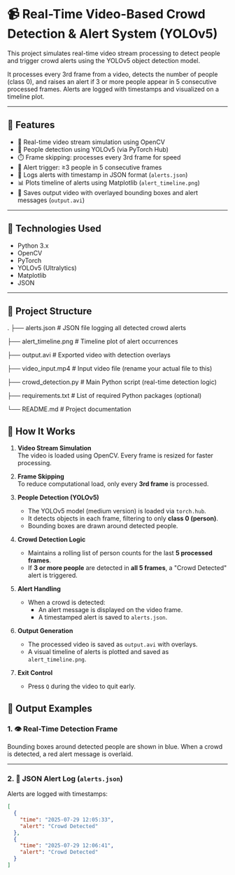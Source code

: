 # 📹 Real-Time Video-Based Crowd Detection & Alert System (YOLOv5)

This project simulates real-time video stream processing to detect people and trigger crowd alerts using the YOLOv5 object detection model.

It processes every 3rd frame from a video, detects the number of people (class 0), and raises an alert if 3 or more people appear in 5 consecutive processed frames. Alerts are logged with timestamps and visualized on a timeline plot.

---

## 🚀 Features

- 🎥 Real-time video stream simulation using OpenCV  
- 🤖 People detection using YOLOv5 (via PyTorch Hub)  
- ⏱️ Frame skipping: processes every 3rd frame for speed  
- 🚨 Alert trigger: ≥3 people in 5 consecutive frames  
- 📝 Logs alerts with timestamp in JSON format (`alerts.json`)  
- 📊 Plots timeline of alerts using Matplotlib (`alert_timeline.png`)  
- 💾 Saves output video with overlayed bounding boxes and alert messages (`output.avi`)

---

## 🧰 Technologies Used

- Python 3.x  
- OpenCV  
- PyTorch  
- YOLOv5 (Ultralytics)  
- Matplotlib  
- JSON

---

## 📁 Project Structure

.
├── alerts.json               # JSON file logging all detected crowd alerts

├── alert_timeline.png        # Timeline plot of alert occurrences

├── output.avi                # Exported video with detection overlays

├── video_input.mp4           # Input video file (rename your actual file to this)

├── crowd_detection.py        # Main Python script (real-time detection logic)

├── requirements.txt          # List of required Python packages (optional)

└── README.md                 # Project documentation



## 📌 How It Works

1. **Video Stream Simulation**  
   The video is loaded using OpenCV. Every frame is resized for faster processing.

2. **Frame Skipping**  
   To reduce computational load, only every **3rd frame** is processed.

3. **People Detection (YOLOv5)**  
   - The YOLOv5 model (medium version) is loaded via `torch.hub`.  
   - It detects objects in each frame, filtering to only **class 0 (person)**.  
   - Bounding boxes are drawn around detected people.

4. **Crowd Detection Logic**  
   - Maintains a rolling list of person counts for the last **5 processed frames**.  
   - If **3 or more people** are detected in **all 5 frames**, a "Crowd Detected" alert is triggered.

5. **Alert Handling**  
   - When a crowd is detected:  
     - An alert message is displayed on the video frame.  
     - A timestamped alert is saved to `alerts.json`.

6. **Output Generation**  
   - The processed video is saved as `output.avi` with overlays.  
   - A visual timeline of alerts is plotted and saved as `alert_timeline.png`.

7. **Exit Control**  
   - Press `Q` during the video to quit early.


## 📸 Output Examples

### 1. 👁️ Real-Time Detection Frame
Bounding boxes around detected people are shown in blue. When a crowd is detected, a red alert message is overlaid.

---

### 2. 📝 JSON Alert Log (`alerts.json`)
Alerts are logged with timestamps:

```json
[
  {
    "time": "2025-07-29 12:05:33",
    "alert": "Crowd Detected"
  },
  {
    "time": "2025-07-29 12:06:41",
    "alert": "Crowd Detected"
  }
]


